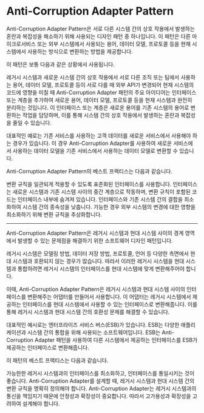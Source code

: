 # Anti-Corruption Adapter Pattern

Anti-Corruption Adapter Pattern은 서로 다른 시스템 간의 상호 작용에서 발생하는 혼란과 복잡성을 해소하기 위해 사용되는 디자인 패턴 중 하나입니다. 이 패턴은 다른 마이크로서비스 또는 외부 시스템에서 사용되는 용어, 데이터 모델, 프로토콜 등을 현재 시스템에서 사용하는 방식으로 변환하는 방법을 제공합니다.

이 패턴은 보통 다음과 같은 상황에서 사용됩니다.

레거시 시스템과 새로운 시스템 간의 상호 작용에서
서로 다른 조직 또는 팀에서 사용하는 용어, 데이터 모델, 프로토콜 등이 서로 다를 때
외부 API가 변경되어 현재 시스템의 코드에 영향을 미칠 때
Anti-Corruption Adapter 패턴의 주요 아이디어는 인터페이스 또는 계층을 추가하여 새로운 용어, 데이터 모델, 프로토콜 등을 현재 시스템과 완전히 분리하는 것입니다. 이 인터페이스 또는 계층은 새로운 용어를 기존 시스템의 용어로 변환하는 작업을 담당하며, 이를 통해 시스템 간의 상호 작용에서 발생하는 혼란과 복잡성을 줄일 수 있습니다.

대표적인 예로는 기존 서비스를 사용하는 고객 데이터를 새로운 서비스에서 사용해야 하는 경우가 있습니다. 이 경우 Anti-Corruption Adapter를 사용하여 새로운 서비스에서 사용하는 데이터 모델을 기존 서비스에서 사용하는 데이터 모델로 변환할 수 있습니다.

Anti-Corruption Adapter Pattern의 베스트 프랙티스는 다음과 같습니다.

변환 규칙을 일관되게 적용할 수 있도록 표준화된 인터페이스를 사용합니다.
인터페이스는 새로운 시스템과 기존 시스템 사이의 중간 계층으로 작동하며, 변환 규칙이 포함된 코드는 인터페이스 내부에 숨겨져 있습니다.
인터페이스와 기존 시스템 간의 결합을 최소화하여 시스템 간의 종속성을 낮춥니다.
가능한 경우 외부 시스템의 변경에 대한 영향을 최소화하기 위해 변환 규칙을 추상화합니다.

------------------------------------------------------

Anti-Corruption Adapter Pattern은 레거시 시스템과 현대 시스템 사이의 경계 영역에서 발생할 수 있는 문제점을 해결하기 위한 소프트웨어 디자인 패턴입니다.

레거시 시스템은 모델링 방법, 데이터 저장 방법, 프로토콜, 언어 등 다양한 측면에서 현대 시스템과 호환되지 않는 경우가 많습니다. 따라서 이러한 레거시 시스템을 현대 시스템과 통합하려면 레거시 시스템의 인터페이스를 현대 시스템에 맞게 변환해주어야 합니다.

이때, Anti-Corruption Adapter Pattern은 레거시 시스템과 현대 시스템 사이의 인터페이스를 변환해주는 어댑터를 만들어서 사용합니다. 이 어댑터는 레거시 시스템에서 제공하는 인터페이스를 현대 시스템에서 사용할 수 있는 인터페이스로 변환해줍니다. 이를 통해 레거시 시스템과 현대 시스템 간의 호환성 문제를 해결할 수 있습니다.

대표적인 예시로는 엔터프라이즈 서비스 버스(ESB)가 있습니다. ESB는 다양한 애플리케이션과 시스템 간의 통합을 위해 사용되는 소프트웨어입니다. ESB는 Anti-Corruption Adapter 패턴을 사용하여 다른 시스템에서 제공하는 인터페이스를 ESB가 제공하는 인터페이스로 변환해줍니다.

이 패턴의 베스트 프랙티스는 다음과 같습니다.

가능한한 레거시 시스템과의 인터페이스를 최소화하고, 인터페이스를 통일시키는 것이 좋습니다.
Anti-Corruption Adapter를 설계할 때, 레거시 시스템과 현대 시스템 간의 변환 규칙을 명확히 정의해야 합니다.
Anti-Corruption Adapter는 레거시 시스템과의 통신을 책임지기 때문에 안정성과 확장성이 중요합니다. 따라서 고가용성과 확장성을 고려하여 설계해야 합니다.

